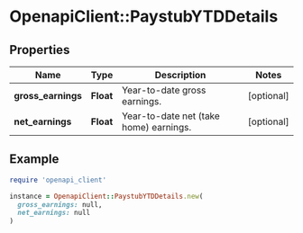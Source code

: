 # OpenapiClient::PaystubYTDDetails

## Properties

| Name | Type | Description | Notes |
| ---- | ---- | ----------- | ----- |
| **gross_earnings** | **Float** | Year-to-date gross earnings. | [optional] |
| **net_earnings** | **Float** | Year-to-date net (take home) earnings. | [optional] |

## Example

```ruby
require 'openapi_client'

instance = OpenapiClient::PaystubYTDDetails.new(
  gross_earnings: null,
  net_earnings: null
)
```

